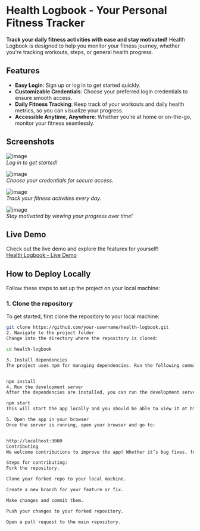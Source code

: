 # Health Logbook - Your Personal Fitness Tracker

**Track your daily fitness activities with ease and stay motivated!** Health Logbook is designed to help you monitor your fitness journey, whether you're tracking workouts, steps, or general health progress.

## Features
- **Easy Login**: Sign up or log in to get started quickly.  
- **Customizable Credentials**: Choose your preferred login credentials to ensure smooth access.
- **Daily Fitness Tracking**: Keep track of your workouts and daily health metrics, so you can visualize your progress.
- **Accessible Anytime, Anywhere**: Whether you’re at home or on-the-go, monitor your fitness seamlessly.

## Screenshots
![image](https://github.com/user-attachments/assets/c5f6d9c2-b225-4dd0-a6ea-a95c2cb88f96)  
_Log in to get started!_

![image](https://github.com/user-attachments/assets/efbea70d-3527-45bb-bf80-95422d6fb1cc)  
_Choose your credentials for secure access._

![image](https://github.com/user-attachments/assets/09fd4bde-87ec-47b0-9f76-9ecbb76d18e6)  
_Track your fitness activities every day._

![image](https://github.com/user-attachments/assets/f5bbf31a-c6cf-42d0-ae76-a07ef14f4db3)  
_Stay motivated by viewing your progress over time!_

## Live Demo
Check out the live demo and explore the features for yourself!  
[Health Logbook - Live Demo](https://healthlogbook.vercel.app/)

## How to Deploy Locally
Follow these steps to set up the project on your local machine:

### 1. Clone the repository
To get started, first clone the repository to your local machine:

```bash
git clone https://github.com/your-username/health-logbook.git
2. Navigate to the project folder
Change into the directory where the repository is cloned:

cd health-logbook

3. Install dependencies
The project uses npm for managing dependencies. Run the following command to install the necessary packages:


npm install
4. Run the development server
After the dependencies are installed, you can run the development server with:

npm start
This will start the app locally and you should be able to view it at http://localhost:3000.

5. Open the app in your browser
Once the server is running, open your browser and go to:


http://localhost:3000
Contributing
We welcome contributions to improve the app! Whether it’s bug fixes, feature additions, or improvements in documentation, feel free to submit a pull request.

Steps for contributing:
Fork the repository.

Clone your forked repo to your local machine.

Create a new branch for your feature or fix.

Make changes and commit them.

Push your changes to your forked repository.

Open a pull request to the main repository.

